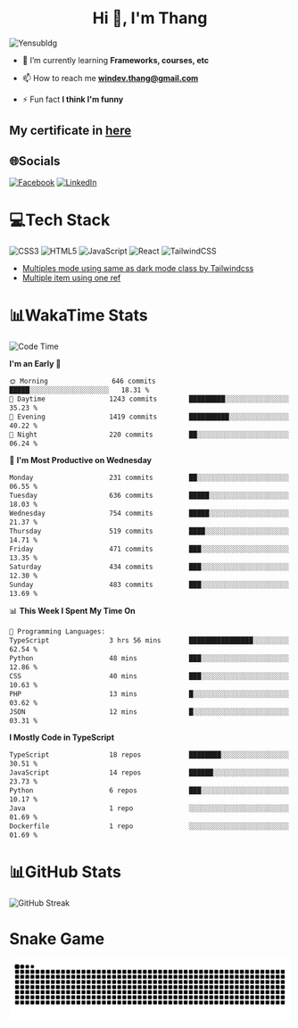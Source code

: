 <h1 align="center">Hi 👋, I'm Thang</h1>

![Yensubldg](https://readme-typing-svg.demolab.com?font=Fira+Code&weight=600&pause=1000&color=F5F5F2&center=true&vCenter=true&width=435&lines=Trying+to+be+a+Software+Engineering)

<!--
![](https://komarev.com/ghpvc/?username=yensubldg&label=Visitors+Count&color=brightgreen) -->

- 🌱 I’m currently learning **Frameworks, courses, etc**

- 📫 How to reach me **<windev.thang@gmail.com>**

- ⚡ Fun fact **I think I'm funny**

## My certificate in [here](./MY_CERTIFICATE.md)

## 🌐Socials

[![Facebook](https://img.shields.io/badge/Facebook-%231877F2.svg?logo=Facebook&logoColor=white)](https://facebook.com/yensubldg) [![LinkedIn](https://img.shields.io/badge/LinkedIn-%230077B5.svg?logo=linkedin&logoColor=white)](https://linkedin.com/in/yensubldg)

# 💻Tech Stack

![CSS3](https://img.shields.io/badge/css3-%231572B6.svg?style=for-the-badge&logo=css3&logoColor=white) ![HTML5](https://img.shields.io/badge/html5-%23E34F26.svg?style=for-the-badge&logo=html5&logoColor=white) ![JavaScript](https://img.shields.io/badge/javascript-%23323330.svg?style=for-the-badge&logo=javascript&logoColor=%23F7DF1E) ![React](https://img.shields.io/badge/react-%2320232a.svg?style=for-the-badge&logo=react&logoColor=%2361DAFB) ![TailwindCSS](https://img.shields.io/badge/tailwindcss-%2338B2AC.svg?style=for-the-badge&logo=tailwind-css&logoColor=white)

<!-- BLOG-POST-LIST:START -->
- [Multiples mode using same as dark mode class by Tailwindcss](https://dev.to/yensubldg/multiples-mode-using-same-as-dark-mode-class-by-tailwindcss-56p4)
- [Multiple item using one ref](https://dev.to/yensubldg/multiple-item-using-one-ref-1288)
<!-- BLOG-POST-LIST:END -->

# 📊WakaTime Stats

<!--START_SECTION:waka-->
![Code Time](http://img.shields.io/badge/Code%20Time-3%2C328%20hrs%2020%20mins-blue)

**I'm an Early 🐤** 

```text
🌞 Morning                646 commits         █████░░░░░░░░░░░░░░░░░░░░   18.31 % 
🌆 Daytime                1243 commits        █████████░░░░░░░░░░░░░░░░   35.23 % 
🌃 Evening                1419 commits        ██████████░░░░░░░░░░░░░░░   40.22 % 
🌙 Night                  220 commits         ██░░░░░░░░░░░░░░░░░░░░░░░   06.24 % 
```
📅 **I'm Most Productive on Wednesday** 

```text
Monday                   231 commits         ██░░░░░░░░░░░░░░░░░░░░░░░   06.55 % 
Tuesday                  636 commits         █████░░░░░░░░░░░░░░░░░░░░   18.03 % 
Wednesday                754 commits         █████░░░░░░░░░░░░░░░░░░░░   21.37 % 
Thursday                 519 commits         ████░░░░░░░░░░░░░░░░░░░░░   14.71 % 
Friday                   471 commits         ███░░░░░░░░░░░░░░░░░░░░░░   13.35 % 
Saturday                 434 commits         ███░░░░░░░░░░░░░░░░░░░░░░   12.30 % 
Sunday                   483 commits         ███░░░░░░░░░░░░░░░░░░░░░░   13.69 % 
```


📊 **This Week I Spent My Time On** 

```text
💬 Programming Languages: 
TypeScript               3 hrs 56 mins       ████████████████░░░░░░░░░   62.54 % 
Python                   48 mins             ███░░░░░░░░░░░░░░░░░░░░░░   12.86 % 
CSS                      40 mins             ███░░░░░░░░░░░░░░░░░░░░░░   10.63 % 
PHP                      13 mins             █░░░░░░░░░░░░░░░░░░░░░░░░   03.62 % 
JSON                     12 mins             █░░░░░░░░░░░░░░░░░░░░░░░░   03.31 % 
```

**I Mostly Code in TypeScript** 

```text
TypeScript               18 repos            ████████░░░░░░░░░░░░░░░░░   30.51 % 
JavaScript               14 repos            ██████░░░░░░░░░░░░░░░░░░░   23.73 % 
Python                   6 repos             ███░░░░░░░░░░░░░░░░░░░░░░   10.17 % 
Java                     1 repo              ░░░░░░░░░░░░░░░░░░░░░░░░░   01.69 % 
Dockerfile               1 repo              ░░░░░░░░░░░░░░░░░░░░░░░░░   01.69 % 
```




<!--END_SECTION:waka-->

# 📊GitHub Stats

![GitHub Streak](https://streak-stats.demolab.com?user=yensubldg&theme=tokyonight&border_radius=8)

# Snake Game

![Snake eating my contribution graph](./github-contribution-grid-snake.svg)
